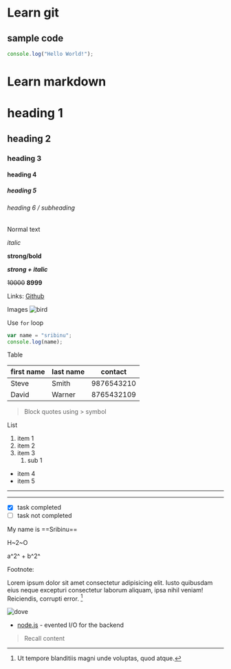 # Learn git

## sample code

```javascript
console.log("Hello World!");
```

# Learn markdown

# heading 1

## heading 2

### heading 3

#### heading 4

##### heading 5

###### heading 6 / subheading

Normal text

_italic_

**strong/bold**

**_strong + italic_**

~~10000~~ **8999**

Links:
[Github](https://github.com/sribinu "@sribinu")

Images
![bird](https://cdn.britannica.com/10/250610-050-BC5CCDAF/Zebra-finch-Taeniopygia-guttata-bird.jpg)

Use `for` loop

```javascript
var name = "sribinu";
console.log(name);
```

Table

| first name | last name | contact    |
| ---------- | --------- | ---------- |
| Steve      | Smith     | 9876543210 |
| David      | Warner    | 8765432109 |

> Block quotes using > symbol

List

1. item 1
1. item 2
1. item 3
   1. sub 1

- item 4
- item 5

---

---

- [x] task completed
- [ ] task not completed

My name is ==Sribinu==

H~2~O

a^2^ + b^2^

Footnote:

Lorem ipsum dolor sit amet consectetur adipisicing elit. Iusto quibusdam
eius neque excepturi consectetur laborum aliquam, ipsa nihil veniam!
Reiciendis, corrupti error. [^1]

![dove]

[^1]:
    Ut tempore blanditiis magni unde voluptas,
    quod atque.

[//]: # "comment in markdown file"
[dove]: https://encrypted-tbn0.gstatic.com/images?q=tbn:ANd9GcTpFnevHU847QN3AJOczohLU2l8zufcESnbhQ&s

- [node.js] - evented I/O for the backend

[node.js]: http://nodejs.org

> Recall content
